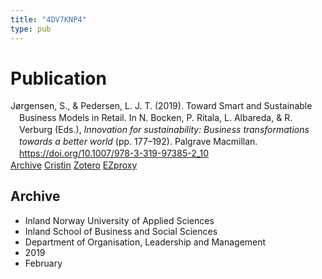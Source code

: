 ```yaml
---
title: "4DV7KNP4"
type: pub
---
```

<h1>Publication</h1>
<article id="csl-bib-container-4DV7KNP4" class="csl-bib-container">
  <div class="csl-bib-body" style="line-height: 1.35; padding-left: 1em; text-indent:-1em;">
  <div class="csl-entry">J&#xF8;rgensen, S., &amp; Pedersen, L. J. T. (2019). Toward Smart and Sustainable Business Models in Retail. In N. Bocken, P. Ritala, L. Albareda, &amp; R. Verburg (Eds.), <i>Innovation for sustainability: Business transformations towards a better world</i> (pp. 177&#x2013;192). Palgrave Macmillan. <a href="https://doi.org/10.1007/978-3-319-97385-2_10">https://doi.org/10.1007/978-3-319-97385-2_10</a></div>
</div>
  <div class="csl-bib-buttons">
    <a href="#taxonomy-article-4DV7KNP4" class="csl-bib-button">Archive</a>
    <a href alt="Cristin URL" class="csl-bib-button">Cristin</a>
    <a href alt="Zotero URL" class="csl-bib-button">Zotero</a>
    <a href="http://ezproxy.inn.no/login?url=https://doi.org/10.1007/978-3-319-97385-2_10" class="csl-bib-button">EZproxy</a>
  </div>
  <div id="csl-bib-meta-container-4DV7KNP4"></div>
</article>
<div id="csl-bib-meta-4DV7KNP4" class="csl-bib-meta">
  <article id="taxonomy-article-4DV7KNP4" class="taxonomy-article">
    <h1>Archive</h1>
    <ul>
      <li>Inland Norway University of Applied Sciences</li>
      <li>Inland School of Business and Social Sciences</li>
      <li>Department of Organisation, Leadership and Management</li>
      <li>2019</li>
      <li>February</li>
    </ul>
  </article>
</div>

